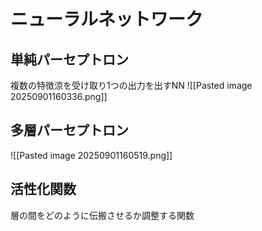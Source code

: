 # ニューラルネットワーク
## 単純パーセプトロン
複数の特徴涼を受け取り1つの出力を出すNN
![[Pasted image 20250901160336.png]]
## 多層パーセプトロン
![[Pasted image 20250901160519.png]]
## 活性化関数
層の間をどのように伝搬させるか調整する関数
### 



